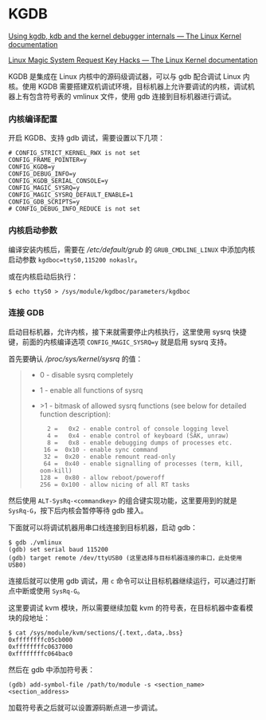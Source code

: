 # KGDB

[Using kgdb, kdb and the kernel debugger internals — The Linux Kernel documentation](https://www.kernel.org/doc/html/v5.0/dev-tools/kgdb.html)

[Linux Magic System Request Key Hacks — The Linux Kernel documentation](https://www.kernel.org/doc/html/v5.0/admin-guide/sysrq.html)

KGDB 是集成在 Linux 内核中的源码级调试器，可以与 gdb 配合调试 Linux 内核。使用 KGDB 需要搭建双机调试环境，目标机器上允许要调试的内核，调试机器上有包含符号表的 vmlinux 文件，使用 gdb 连接到目标机器进行调试。

### 内核编译配置

开启 KGDB、支持 gdb 调试，需要设置以下几项：

```
# CONFIG_STRICT_KERNEL_RWX is not set
CONFIG_FRAME_POINTER=y
CONFIG_KGDB=y
CONFIG_DEBUG_INFO=y
CONFIG_KGDB_SERIAL_CONSOLE=y
CONFIG_MAGIC_SYSRQ=y
CONFIG_MAGIC_SYSRQ_DEFAULT_ENABLE=1
CONFIG_GDB_SCRIPTS=y
# CONFIG_DEBUG_INFO_REDUCE is not set
```

### 内核启动参数

编译安装内核后，需要在 */etc/default/grub* 的 `GRUB_CMDLINE_LINUX` 中添加内核启动参数 `kgdboc=ttyS0,115200 nokaslr`。

或在内核启动后执行：

```shell
$ echo ttyS0 > /sys/module/kgdboc/parameters/kgdboc
```

### 连接 GDB

启动目标机器，允许内核，接下来就需要停止内核执行，这里使用 sysrq 快捷键，前面的内核编译选项 `CONFIG_MAGIC_SYSRQ=y` 就是启用 sysrq 支持。

首先要确认 */proc/sys/kernel/sysrq* 的值：

> - 0 - disable sysrq completely
>
> - 1 - enable all functions of sysrq
>
> - \>1 - bitmask of allowed sysrq functions (see below for detailed function description):
>
>   ```
>     2 =   0x2 - enable control of console logging level
>     4 =   0x4 - enable control of keyboard (SAK, unraw)
>     8 =   0x8 - enable debugging dumps of processes etc.
>    16 =  0x10 - enable sync command
>    32 =  0x20 - enable remount read-only
>    64 =  0x40 - enable signalling of processes (term, kill, oom-kill)
>   128 =  0x80 - allow reboot/poweroff
>   256 = 0x100 - allow nicing of all RT tasks
>   ```

然后使用 `ALT-SysRq-<commandkey>` 的组合键实现功能，这里要用到的就是 `SysRq-G`，按下后内核会暂停等待 gdb 接入。

下面就可以将调试机器用串口线连接到目标机器，启动 gdb：

```shell
$ gdb ./vmlinux
(gdb) set serial baud 115200
(gdb) target remote /dev/ttyUSB0 (这里选择与目标机器连接的串口，此处使用 USB0)
```

连接后就可以使用 gdb 调试，用 `c` 命令可以让目标机器继续运行，可以通过打断点中断或使用 `SysRq-G`。

这里要调试 kvm 模块，所以需要继续加载 kvm 的符号表，在目标机器中查看模块的段地址：

```shell
$ cat /sys/module/kvm/sections/{.text,.data,.bss}
0xffffffffc05cb000
0xffffffffc0637000
0xffffffffc064bac0
```

然后在  gdb 中添加符号表：

```shell
(gdb) add-symbol-file /path/to/module -s <section_name> <section_address>
```

加载符号表之后就可以设置源码断点进一步调试。
